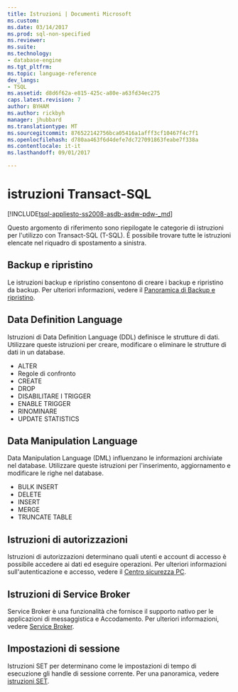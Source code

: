 ```yaml
---
title: Istruzioni | Documenti Microsoft
ms.custom: 
ms.date: 03/14/2017
ms.prod: sql-non-specified
ms.reviewer: 
ms.suite: 
ms.technology:
- database-engine
ms.tgt_pltfrm: 
ms.topic: language-reference
dev_langs:
- TSQL
ms.assetid: d8d6f62a-e815-425c-a80e-a63fd34ec275
caps.latest.revision: 7
author: BYHAM
ms.author: rickbyh
manager: jhubbard
ms.translationtype: MT
ms.sourcegitcommit: 876522142756bca05416a1afff3cf10467f4c7f1
ms.openlocfilehash: d780aa463f6d4defe7dc727091863feabe7f338a
ms.contentlocale: it-it
ms.lasthandoff: 09/01/2017

---
```

# <a name="transact-sql-statements"></a>istruzioni Transact-SQL
[!INCLUDE[tsql-appliesto-ss2008-asdb-asdw-pdw-_md](../../includes/tsql-appliesto-ss2008-asdb-asdw-pdw-md.md)]

Questo argomento di riferimento sono riepilogate le categorie di istruzioni per l'utilizzo con Transact-SQL (T-SQL). È possibile trovare tutte le istruzioni elencate nel riquadro di spostamento a sinistra.

## <a name="backup-and-restore"></a>Backup e ripristino
Le istruzioni backup e ripristino consentono di creare i backup e ripristino da backup.  Per ulteriori informazioni, vedere il [Panoramica di Backup e ripristino](../../relational-databases/backup-restore/back-up-and-restore-of-sql-server-databases.md).

## <a name="data-definition-language"></a>Data Definition Language
Istruzioni di Data Definition Language (DDL) definisce le strutture di dati. Utilizzare queste istruzioni per creare, modificare o eliminare le strutture di dati in un database.
- ALTER
- Regole di confronto
- CREATE
- DROP
- DISABILITARE I TRIGGER
- ENABLE TRIGGER
- RINOMINARE
- UPDATE STATISTICS

## <a name="data-manipulation-language"></a>Data Manipulation Language
Data Manipulation Language (DML) influenzano le informazioni archiviate nel database. Utilizzare queste istruzioni per l'inserimento, aggiornamento e modificare le righe nel database.

- BULK INSERT
- DELETE
- INSERT
- MERGE
- TRUNCATE TABLE

## <a name="permissions-statements"></a>Istruzioni di autorizzazioni
Istruzioni di autorizzazioni determinano quali utenti e account di accesso è possibile accedere ai dati ed eseguire operazioni. Per ulteriori informazioni sull'autenticazione e accesso, vedere il [Centro sicurezza PC](../../relational-databases/security/security-center-for-sql-server-database-engine-and-azure-sql-database.md).

## <a name="service-broker-statements"></a>Istruzioni di Service Broker
Service Broker è una funzionalità che fornisce il supporto nativo per le applicazioni di messaggistica e Accodamento. Per ulteriori informazioni, vedere [Service Broker](../../relational-databases/service-broker/event-notifications.md).

## <a name="session-settings"></a>Impostazioni di sessione
Istruzioni SET per determinano come le impostazioni di tempo di esecuzione gli handle di sessione corrente. Per una panoramica, vedere [istruzioni SET](set-statements-transact-sql.md).

